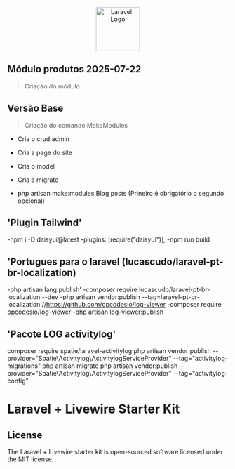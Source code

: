 <p align="center"><a href="https://github.com/osvaldolaini" target="_blank"><img src="https://avatars.githubusercontent.com/u/75580327?v=4" width="100" alt="Laravel Logo"></a></p>

## Módulo produtos 2025-07-22

> Criação do módulo

## Versão Base

> Criação do comando MakeModules

-   Cria o crud admin
-   Cria a page do site
-   Cria o model
-   Cria a migrate

-   php artisan make:modules Blog posts (Prineiro é obrigatório o segundo opcional)

## 'Plugin Tailwind'

-npm i -D daisyui@latest
-plugins: [require("daisyui")],
-npm run build

## 'Portugues para o laravel (lucascudo/laravel-pt-br-localization)

-php artisan lang:publish'
-composer require lucascudo/laravel-pt-br-localization --dev
-php artisan vendor:publish --tag=laravel-pt-br-localization
//https://github.com/opcodesio/log-viewer
-composer require opcodesio/log-viewer
-php artisan log-viewer:publish

## 'Pacote LOG activitylog'

composer require spatie/laravel-activitylog
php artisan vendor:publish --provider="Spatie\Activitylog\ActivitylogServiceProvider" --tag="activitylog-migrations"
php artisan migrate
php artisan vendor:publish --provider="Spatie\Activitylog\ActivitylogServiceProvider" --tag="activitylog-config"

# Laravel + Livewire Starter Kit

## License

The Laravel + Livewire starter kit is open-sourced software licensed under the MIT license.
